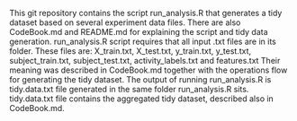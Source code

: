 This git repository contains the script run_analysis.R that generates a tidy dataset based on several experiment data files.
There are also CodeBook.md and README.md for explaining the script and tidy data generation.
 run_analysis.R script requires that all input .txt files are in its folder. These files are:
 X_train.txt, X_test.txt, y_train.txt, y_test.txt, subject_train.txt, subject_test.txt, activity_labels.txt and features.txt
 Their meaning was described in CodeBook.md together with the operations flow for generating the tidy dataset.
 The output of running run_analysis.R is tidy.data.txt file generated in the same folder run_analysis.R sits.
  tidy.data.txt file contains the aggregated tidy dataset, described also in CodeBook.md.
 
 
